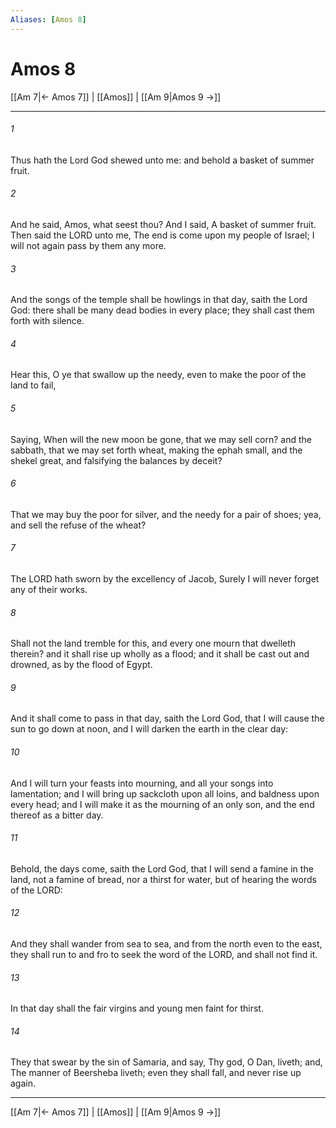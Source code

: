 ```yaml
---
Aliases: [Amos 8]
---
```

# Amos 8

[[Am 7|← Amos 7]] | [[Amos]] | [[Am 9|Amos 9 →]]
***



###### 1 
Thus hath the Lord God shewed unto me: and behold a basket of summer fruit. 

###### 2 
And he said, Amos, what seest thou? And I said, A basket of summer fruit. Then said the LORD unto me, The end is come upon my people of Israel; I will not again pass by them any more. 

###### 3 
And the songs of the temple shall be howlings in that day, saith the Lord God: there shall be many dead bodies in every place; they shall cast them forth with silence. 

###### 4 
Hear this, O ye that swallow up the needy, even to make the poor of the land to fail, 

###### 5 
Saying, When will the new moon be gone, that we may sell corn? and the sabbath, that we may set forth wheat, making the ephah small, and the shekel great, and falsifying the balances by deceit? 

###### 6 
That we may buy the poor for silver, and the needy for a pair of shoes; yea, and sell the refuse of the wheat? 

###### 7 
The LORD hath sworn by the excellency of Jacob, Surely I will never forget any of their works. 

###### 8 
Shall not the land tremble for this, and every one mourn that dwelleth therein? and it shall rise up wholly as a flood; and it shall be cast out and drowned, as by the flood of Egypt. 

###### 9 
And it shall come to pass in that day, saith the Lord God, that I will cause the sun to go down at noon, and I will darken the earth in the clear day: 

###### 10 
And I will turn your feasts into mourning, and all your songs into lamentation; and I will bring up sackcloth upon all loins, and baldness upon every head; and I will make it as the mourning of an only son, and the end thereof as a bitter day. 

###### 11 
Behold, the days come, saith the Lord God, that I will send a famine in the land, not a famine of bread, nor a thirst for water, but of hearing the words of the LORD: 

###### 12 
And they shall wander from sea to sea, and from the north even to the east, they shall run to and fro to seek the word of the LORD, and shall not find it. 

###### 13 
In that day shall the fair virgins and young men faint for thirst. 

###### 14 
They that swear by the sin of Samaria, and say, Thy god, O Dan, liveth; and, The manner of Beersheba liveth; even they shall fall, and never rise up again.

***
[[Am 7|← Amos 7]] | [[Amos]] | [[Am 9|Amos 9 →]]
